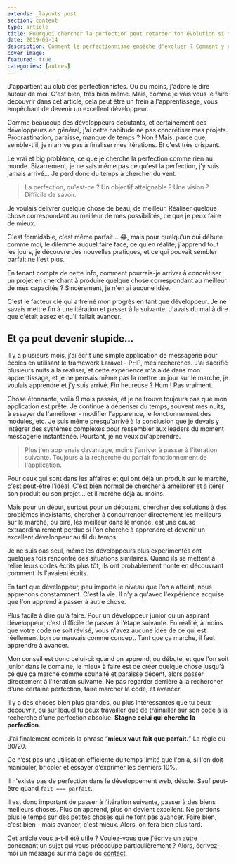 ```yaml
---
extends: _layouts.post
section: content
type: article
title: Pourquoi chercher la perfection peut retarder ton évolution si tu veux devenir un développeur web
date: 2019-06-14
description: Comment le perfectionnisme empêche d'évoluer ? Comment y rémedier ? Voici la réponse.
cover_image:
featured: true
categories: [autres]
---
```


J'appartient au club des perfectionnistes. Ou du moins, j'adore le dire autour de moi. C'est bien, très bien même. Mais, comme je vais vous le faire découvrir dans cet article, cela peut être un frein à l'apprentissage, vous empêchant de devenir un excellent développeur.

Comme beaucoup des développeurs débutants, et certainement des développeurs en général, j'ai cette habitude ne pas concrétiser mes projets. Procrastination, paraisse, manque de temps ? Non ! Mais, parce que, semble-t'il, je n'arrive pas à finaliser mes itérations. Et c'est très crispant.

Le vrai et big problème, ce que je cherche la perfection comme rien au monde. Bizarrement, je ne sais même pas ce qu'est la perfection, j'y suis jamais arrivé... Je perd donc du temps à chercher du vent.

> La perfection, qu'est-ce ? Un objectif atteignable ? Une vision ? Difficile de savoir.

Je voulais délivrer quelque chose de beau, de meilleur. Réaliser quelque chose correspondant au meilleur de mes possibilités, ce que je peux faire de mieux.

C'est formidable, c'est même parfait... 😂, mais pour quelqu'un qui débute comme moi, le dilemme auquel faire face, ce qu'en réalité, j'apprend tout les jours, je découvre des nouvelles pratiques, et ce qui pouvait sembler parfait ne l'est plus.

En tenant compte de cette info, comment pourrais-je arriver à concrétiser un projet en cherchant à produire quelque chose correspondant au meilleur de mes capacités ? Sincèrement, je n'en ai aucune idée.

C'est le facteur clé qui a freiné mon progrès en tant que développeur. Je ne savais mettre fin à une itération et passer à la suivante. J'avais du mal à dire que c'était assez et qu'il fallait avancer.

## Et ça peut devenir stupide…

Il y a plusieurs mois, j'ai écrit une simple application de messagerie pour écoles en utilisant le framework Laravel - PHP, mes recherches. J'ai sacrifié plusieurs nuits à la réaliser, et cette expérience m'a aidé dans mon apprentissage, et je ne pensais même pas la mettre un jour sur le marché, je voulais apprendre et j'y suis arrivé. Fin heureuse ? Hum ! Pas vraiment.

Chose étonnante, voilà 9 mois passés, et je ne trouve toujours pas que mon application est prête. Je continue à dépenser du temps, souvent mes nuits, à essayer de l'améliorer - modifier l'apparence, le fonctionnement des modules, etc. Je suis même presqu'arrivé à la conclusion que je devais y intégrer des systèmes complexes pour ressembler aux leaders du moment messagerie instantanée. Pourtant, je ne veux qu'apprendre.

> Plus j'en apprenais davantage, moins j'arriver à passer à l'itération suivante. Toujours à la recherche du parfait fonctionnement de l'application.

Pour ceux qui sont dans les affaires et qui ont déjà un produit sur le marché, c'est peut-être l'idéal. C'est bien normal de chercher à améliorer et à itérer son produit ou son projet... et il marche déjà au moins.

Mais pour un début, surtout pour un débutant, chercher des solutions à des problèmes inexistants, chercher à concurrencer directement les meilleurs sur le marché, ou pire, les meilleur dans le monde, est une cause extraordinairement perdue si l'on cherche à apprendre et devenir un excellent développeur au fil du temps.

Je ne suis pas seul, même les développeurs plus expérimentés ont quelques fois rencontré des situations similaires. Quand ils se mettent à relire leurs codes écrits plus tôt, ils ont probablement honte en découvrant comment ils l'avaient écrits.

En tant que développeur, peu importe le niveau que l'on a atteint, nous apprenons constamment. C'est la vie. Il n'y a qu'avec l'expérience acquise que l'on apprend à passer à autre chose.

Plus facile à dire qu'à faire. Pour un développeur junior ou un aspirant développeur, c'est difficile de passer à l’étape suivante. En réalité, à moins que votre code ne soit révisé, vous n'avez aucune idée de ce qui est réellement bon ou mauvais comme concept. Tant que ça marche, il faut apprendre à avancer.

Mon conseil est donc celui-ci: quand on apprend, ou débute, et que l'on soit junior dans le domaine, le mieux à faire est de créer quelque chose jusqu'à ce que ça marche comme souhaité et paraisse décent, alors passer directement à l'itération suivante. Ne pas regarder derrière à la rechercher d'une certaine perfection, faire marcher le code, et avancer.

Il y a des choses bien plus grandes, ou plus intéressantes que tu peux découvrir, ou sur lequel tu peux travailler que de traînailler sur son code à la recherche d'une perfection absolue. **Stagne celui qui cherche la perfection**.

J'ai finalement compris la phrase  “**mieux vaut fait que parfait.**” La règle du 80/20.

Ce n’est pas une utilisation efficiente du temps limité que l'on a, si l'on doit manipuler, bricoler et essayer d’exprimer les derniers 10%.

Il n'existe pas de perfection dans le développement web, désolé. Sauf peut-être quand `fait === parfait`.

Il est donc important de passer à l'itération suivante, passer à des biens meilleurs choses. Plus on apprend, plus on devient excellent. Ne perdons plus le temps sur des petites choses qui ne font pas avancer. Faire bien, c'est bien - mais avancer, c'est mieux. Alors, on fera bien plus tard.

Cet article vous a-t-il été utile ? Voulez-vous que j'écrive un autre concenant un sujet qui vous préoccupe particulièrement ? Alors, écrivez-moi un message sur ma page de [contact](/contact).
